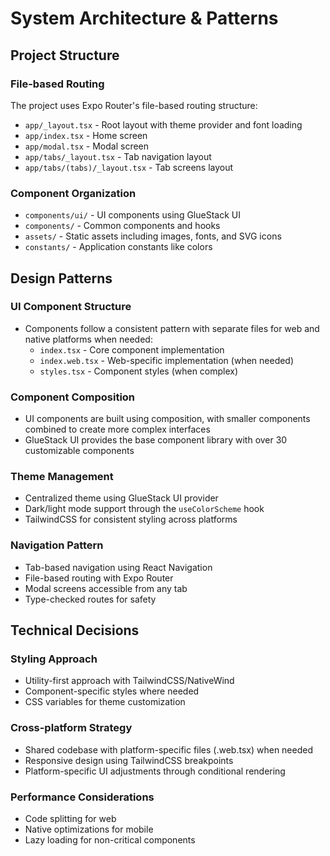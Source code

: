 # System Architecture & Patterns

## Project Structure

### File-based Routing
The project uses Expo Router's file-based routing structure:
- `app/_layout.tsx` - Root layout with theme provider and font loading
- `app/index.tsx` - Home screen
- `app/modal.tsx` - Modal screen
- `app/tabs/_layout.tsx` - Tab navigation layout
- `app/tabs/(tabs)/_layout.tsx` - Tab screens layout

### Component Organization
- `components/ui/` - UI components using GlueStack UI
- `components/` - Common components and hooks
- `assets/` - Static assets including images, fonts, and SVG icons
- `constants/` - Application constants like colors

## Design Patterns

### UI Component Structure
- Components follow a consistent pattern with separate files for web and native platforms when needed:
  - `index.tsx` - Core component implementation
  - `index.web.tsx` - Web-specific implementation (when needed)
  - `styles.tsx` - Component styles (when complex)

### Component Composition
- UI components are built using composition, with smaller components combined to create more complex interfaces
- GlueStack UI provides the base component library with over 30 customizable components

### Theme Management
- Centralized theme using GlueStack UI provider
- Dark/light mode support through the `useColorScheme` hook
- TailwindCSS for consistent styling across platforms

### Navigation Pattern
- Tab-based navigation using React Navigation
- File-based routing with Expo Router
- Modal screens accessible from any tab
- Type-checked routes for safety

## Technical Decisions

### Styling Approach
- Utility-first approach with TailwindCSS/NativeWind
- Component-specific styles where needed
- CSS variables for theme customization

### Cross-platform Strategy
- Shared codebase with platform-specific files (.web.tsx) when needed
- Responsive design using TailwindCSS breakpoints
- Platform-specific UI adjustments through conditional rendering

### Performance Considerations
- Code splitting for web
- Native optimizations for mobile
- Lazy loading for non-critical components 